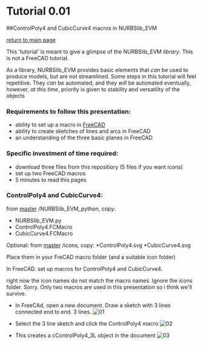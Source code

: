 
# Tutorial 0.01
##ControlPoly4 and CubicCurve4 macros in NURBSlib_EVM

[return to main page](http://edwardvmills.github.io/NURBSlib_EVM/)

This 'tutorial' is meant to give a glimpse of the NURBSlib_EVM _library_. This is not a FreeCAD tutorial.

As a library, NURBSlib_EVM provides basic elements that _can_ be used to produce models, but are not streamlined. Some steps in this tutorial will feel repetitive. They _can_ be automated, and they _will_ be automated eventually, however, _at this time_, priority is given to stability and versatility of the objects


### Requirements to follow this presentation:
* ability to set up a macro in [FreeCAD](http://www.freecadweb.org/)
* ability to create sketches of lines and arcs in FreeCAD
* an understanding of the three basic planes in FreeCAD

### Specific investment of time required:
* download three files from this repositiory (5 files if you want icons)
* set up two FreeCAD macros
* 5 minutes to read this pages


### ControlPoly4 and CubicCurve4:
from [master](https://github.com/edwardvmills/NURBSlib_EVM) /NURBSlib_EVM_python, copy:
* NURBSlib_EVM.py
* ControlPoly4.FCMacro
* CubicCurve4.FCMacro

Optional: from [master](https://github.com/edwardvmills/NURBSlib_EVM) /icons, copy:
*ControlPoly4.svg
*CubicCurve4.svg

Place them in your FreCAD macro folder (and a suitable icon folder)

In FreeCAD. set up macros for ControlPoly4 and CubicCurve4.

right now the icon names do not match the macro names. Ignore the icons folder. Sorry. Only two macros are used in this presentation so i think we'll survive.

* In FreeCAd, open a new document. Draw a sketch with 3 lines connected end to end. 3 lines.
![01](https://github.com/edwardvmills/NURBSlib_EVM/blob/master/Tutorial%20Models/ControlPoly4%20and%20CubicCurve4/_01%20A%20sketch%20of%20three%20lines%20connected%20end%20to%20end.png?raw=true)

* Select the 3 line sketch and click the ControlPoly4 macro
![02](https://github.com/edwardvmills/NURBSlib_EVM/blob/master/Tutorial%20Models/ControlPoly4%20and%20CubicCurve4/_02%20run%20ControlPoly4%20macro%20on%20sketch%20of%20three%20lines.png?raw=true)

* This creates a cControlPoly4_3L object in the document
![03](https://github.com/edwardvmills/NURBSlib_EVM/blob/master/Tutorial%20Models/ControlPoly4%20and%20CubicCurve4/_03%20ControlPoly4_3L%20object.png?raw=true)

